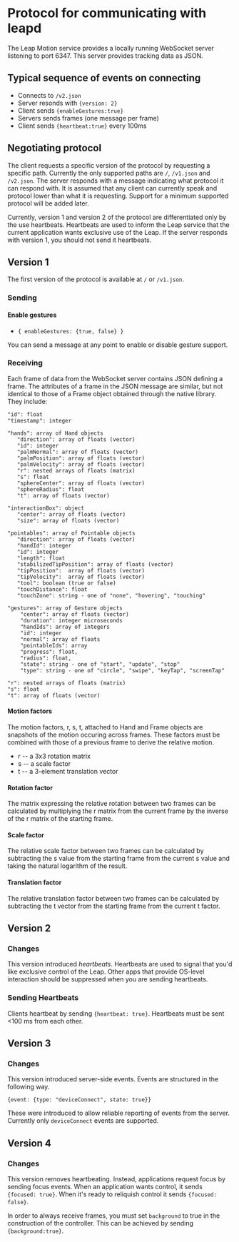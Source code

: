 # Protocol for communicating with leapd

The Leap Motion service provides a locally running WebSocket server listening to port 6347. This server provides tracking data as JSON.

## Typical sequence of events on connecting

* Connects to `/v2.json`
* Server resonds with `{version: 2}`
* Client sends `{enableGestures:true}`
* Servers sends frames (one message per frame)
* Client sends `{heartbeat:true}` every 100ms

## Negotiating protocol

The client requests a specific version of the protocol by requesting a specific path. Currently the only supported paths are `/`, `/v1.json` and `/v2.json`. The server responds with a message indicating what protocol it can respond with. It is assumed that any client can currently speak and protocol lower than what it is requesting. Support for a minimum supported protocol will be added later.

Currently, version 1 and version 2 of the protocol are differentiated only by the use heartbeats. Heartbeats are used to inform the Leap service that the current application wants exclusive use of the Leap. If the server responds with version 1, you should not send it heartbeats.

## Version 1

The first version of the protocol is available at `/` or `/v1.json`.

### Sending

#### Enable gestures

* `{ enableGestures: {true, false} }`

You can send a message at any point to enable or disable gesture support.

### Receiving

Each frame of data from the WebSocket server contains JSON defining a frame. The attributes of a frame in the JSON message are similar, but not identical to those of a Frame object obtained through the native library. They include:

```
"id": float
"timestamp": integer

"hands": array of Hand objects
   "direction": array of floats (vector)
   "id": integer
   "palmNormal": array of floats (vector)
   "palmPosition": array of floats (vector)
   "palmVelocity": array of floats (vector)
   "r": nested arrays of floats (matrix)
   "s": float
   "sphereCenter": array of floats (vector)
   "sphereRadius": float
   "t": array of floats (vector)

"interactionBox": object
   "center": array of floats (vector)
   "size": array of floats (vector)

"pointables": array of Pointable objects
   "direction": array of floats (vector)
   "handId": integer
   "id": integer
   "length": float
   "stabilizedTipPosition": array of floats (vector)
   "tipPosition":  array of floats (vector)
   "tipVelocity":  array of floats (vector)
   "tool": boolean (true or false)
   "touchDistance": float
   "touchZone": string - one of "none", "hovering", "touching"

"gestures": array of Gesture objects
    "center": array of floats (vector)
    "duration": integer microseconds
    "handIds": array of integers
    "id": integer
    "normal": array of floats
    "pointableIds": array
    "progress": float,
    "radius": float,
    "state": string - one of "start", "update", "stop"
    "type": string - one of "circle", "swipe", "keyTap", "screenTap"

"r": nested arrays of floats (matrix)
"s": float
"t": array of floats (vector)
```

#### Motion factors

The motion factors, r, s, t, attached to Hand and Frame objects are snapshots of the motion occuring across frames. These factors must be combined with those of a previous frame to derive the relative motion.

* r -- a 3x3 rotation matrix
* s -- a scale factor
* t -- a 3-element translation vector

#### Rotation factor

The matrix expressing the relative rotation between two frames can be calculated by multiplying the r matrix from the current frame by the inverse of the r matrix of the starting frame.

#### Scale factor

The relative scale factor between two frames can be calculated by subtracting the s value from the starting frame from the current s value and taking the natural logarithm of the result.

#### Translation factor

The relative translation factor between two frames can be calculated by subtracting the t vector from the starting frame from the current t factor.

## Version 2

### Changes

This version introduced *heartbeats*. Heartbeats are used to signal that you'd like exclusive control of the Leap. Other apps that provide OS-level interaction should be suppressed when you are sending heartbeats.

### Sending Heartbeats

Clients heartbeat by sending `{heartbeat: true}`. Heartbeats must be sent <100 ms from each other.

## Version 3

### Changes

This version introduced server-side events. Events are structured in the following way.

    {event: {type: "deviceConnect", state: true}}

These were introduced to allow reliable reporting of events from the server. Currently only `deviceConnect` events are supported.

## Version 4

### Changes

This version removes heartbeating. Instead, applications request focus by sending focus events. When an application wants control, it sends `{focused: true}`. When it's ready to reliquish control it sends `{focused: false}`.

In order to always receive frames, you must set `background` to true in the construction of the controller. This can be achieved by sending `{background:true}`.